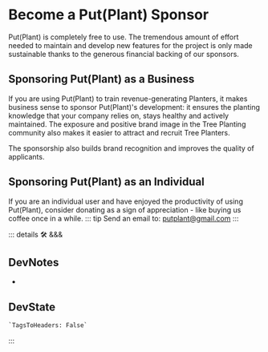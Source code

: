 
# Become a Put(Plant) Sponsor

<eko>Put(Plant)</eko> is completely free to use. The tremendous amount of effort needed to maintain and develop new features for the project is only made sustainable thanks to the generous financial backing of our sponsors.

## Sponsoring <eko>Put(Plant)</eko> as a Business

If you are using <eko>Put(Plant)</eko> to train revenue-generating Planters, it makes business sense to sponsor <eko>Put(Plant)</eko>'s development: it ensures the planting knowledge that your company relies on, stays healthy and actively maintained. The exposure and positive brand image in the Tree Planting community also makes it easier to attract and recruit Tree Planters.

The sponsorship also builds brand recognition and improves the quality of applicants.

## Sponsoring <eko>Put(Plant)</eko> as an Individual

If you are an individual user and have enjoyed the productivity of using <eko>Put(Plant)</eko>, consider donating as a sign of appreciation - like buying us coffee once in a while.
::: tip Send an email to:
<putplant@gmail.com>
:::

::: details 🛠 <dev>&&&</dev>

## DevNotes

-

## DevState

```py
`TagsToHeaders: False`
```

:::
